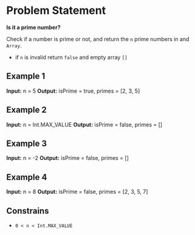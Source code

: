 # Problem Statement

**Is it a prime number?**

Check if a number is prime or not, and return the `n` prime numbers in and `Array`.
- if `n` is invalid return `false` and empty array `[]`

## Example 1

**Input:** n = 5
**Output:** isPrime = true, primes = [2, 3, 5]

## Example 2

**Input:** n = Int.MAX_VALUE
**Output:** isPrime = false, primes = []

## Example 3

**Input:** n = -2
**Output:** isPrime = false, primes = []

## Example 4

**Input:** n = 8
**Output:** isPrime = false, primes = [2, 3, 5, 7]

## Constrains

- `0 < n < Int.MAX_VALUE`
